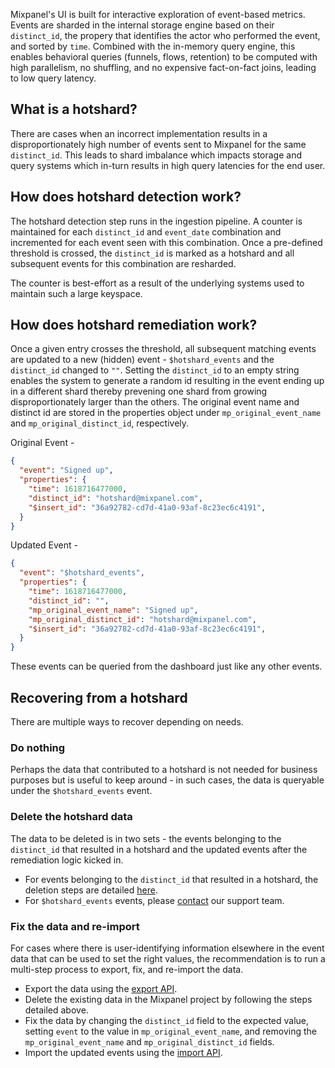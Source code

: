 Mixpanel's UI is built for interactive exploration of event-based metrics. Events are sharded in the internal storage engine based on their `distinct_id`, the propery that identifies the actor who performed the event, and sorted by `time`. Combined with the in-memory query engine, this enables behavioral queries (funnels, flows, retention) to be computed with high parallelism, no shuffling, and no expensive fact-on-fact joins, leading to low query latency.

## What is a hotshard?
There are cases when an incorrect implementation results in a disproportionately high number of events sent to Mixpanel for the same `distinct_id`. This leads to shard imbalance which impacts storage and query systems which in-turn results in high query latencies for the end user.

## How does hotshard detection work?
The hotshard detection step runs in the ingestion pipeline. A counter is maintained for each `distinct_id` and `event_date` combination and incremented for each event seen with this combination. Once a pre-defined threshold is crossed, the `distinct_id` is marked as a hotshard and all subsequent events for this combination are resharded.

The counter is best-effort as a result of the underlying systems used to maintain such a large keyspace. 

## How does hotshard remediation work?
Once a given entry crosses the threshold, all subsequent matching events are updated to a new (hidden) event - `$hotshard_events` and the `distinct_id` changed to `""`. Setting the `distinct_id` to an empty string enables the system to generate a random id resulting in the event ending up in a different shard thereby prevening one shard from growing disproportionately larger than the others. The original event name and distinct id are stored in the properties object under `mp_original_event_name` and `mp_original_distinct_id`, respectively.

Original Event - 
```json
{
  "event": "Signed up",
  "properties": {
    "time": 1618716477000,
    "distinct_id": "hotshard@mixpanel.com",
    "$insert_id": "36a92782-cd7d-41a0-93af-8c23ec6c4191",
  }
}
```

Updated Event - 
```json
{
  "event": "$hotshard_events",
  "properties": {
    "time": 1618716477000,
    "distinct_id": "",
    "mp_original_event_name": "Signed up",
    "mp_original_distinct_id": "hotshard@mixpanel.com",
    "$insert_id": "36a92782-cd7d-41a0-93af-8c23ec6c4191",
  }
}
```

These events can be queried from the dashboard just like any other events.

## Recovering from a hotshard
There are multiple ways to recover depending on needs.

### Do nothing
Perhaps the data that contributed to a hotshard is not needed for business purposes but is useful to keep around - in such cases, the data is queryable under the `$hotshard_events` event.

### Delete the hotshard data
The data to be deleted is in two sets - the events belonging to the `distinct_id` that resulted in a hotshard and the updated events after the remediation logic kicked in.
* For events belonging to the `distinct_id` that resulted in a hotshard, the deletion steps are detailed [here](https://docs.mixpanel.com/docs/other-bits/privacy-and-security/export-or-delete-end-user-data).
* For `$hotshard_events` events, please [contact](https://mixpanel.com/get-support) our support team.

### Fix the data and re-import
For cases where there is user-identifying information elsewhere in the event data that can be used to set the right values, the recommendation is to run a multi-step process to export, fix, and re-import the data.
* Export the data using the [export API](https://developer.mixpanel.com/reference/raw-event-export).
* Delete the existing data in the Mixpanel project by following the steps detailed above.
* Fix the data by changing the `distinct_id` field to the expected value, setting `event` to the value in `mp_original_event_name`, and removing the `mp_original_event_name` and `mp_original_distinct_id` fields.
* Import the updated events using the [import API](https://developer.mixpanel.com/reference/import-events).
